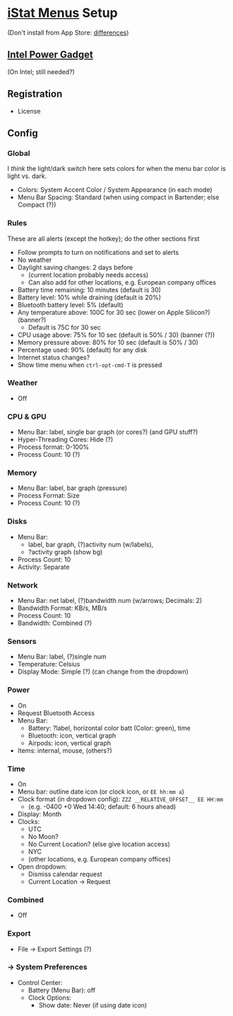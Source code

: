 # [iStat Menus][istat] Setup

(Don't install from App Store: [differences][istat-differences])

[istat]: https://bjango.com/mac/istatmenus/
[istat-differences]: https://bjango.com/help/istatmenus6/macappstore/

## [Intel Power Gadget][intel-power-gadget]

(On Intel; still needed?)

[intel-power-gadget]: https://software.intel.com/content/www/us/en/develop/articles/intel-power-gadget.html

## Registration

* License

## Config

### Global

I _think_ the light/dark switch here sets colors for when the menu bar color is light vs. dark.

* Colors: System Accent Color / System Appearance (in each mode)
* Menu Bar Spacing: Standard (when using compact in Bartender; else Compact (?))

### Rules

These are all alerts (except the hotkey); do the other sections first

* Follow prompts to turn on notifications and set to alerts
* No weather
* Daylight saving changes: 2 days before
    * (current location probably needs access)
    * Can also add for other locations, e.g. European company offices
* Battery time remaining: 10 minutes (default is 30)
* Battery level: 10% while draining (default is 20%)
* Bluetooth battery level: 5% (default)
* Any temperature above: 100C for 30 sec (lower on Apple Silicon?) (banner?)
    * Default is 75C for 30 sec
* CPU usage above: 75% for 10 sec (default is 50% / 30) (banner (?))
* Memory pressure above: 80% for 10 sec (default is 50% / 30)
* Percentage used: 90% (default) for any disk
* Internet status changes?
* Show time menu when `ctrl-opt-cmd-T` is pressed

### Weather

* Off

### CPU & GPU

* Menu Bar: label, single bar graph (or cores?) (and GPU stuff?)
* Hyper-Threading Cores: Hide (?)
* Process format: 0-100%
* Process Count: 10 (?)

### Memory

* Menu Bar: label, bar graph (pressure)
* Process Format: Size
* Process Count: 10 (?)

### Disks

* Menu Bar:
    * label, bar graph, (?)activity num (w/labels),
    * ?activity graph (show bg)
* Process Count: 10
* Activity: Separate

### Network

* Menu Bar: net label, (?)bandwidth num (w/arrows; Decimals: 2)
* Bandwidth Format: KB/s, MB/s
* Process Count: 10
* Bandwidth: Combined (?)

### Sensors

* Menu Bar: label, (?)single num
* Temperature: Celsius
* Display Mode: Simple (?) (can change from the dropdown)

### Power

* On
* Request Bluetooth Access
* Menu Bar:
    * Battery: ?label, horizontal color batt (Color: green), time
    * Bluetooth: icon, vertical graph
    * Airpods: icon, vertical graph
* Items: internal, mouse, (others?)

### Time

* On
* Menu bar: outline date icon (or clock icon, or `EE hh:mm a`)
* Clock format (in dropdown config): `ZZZ __RELATIVE_OFFSET__ EE HH:mm`
    * (e.g. -0400 +0 Wed 14:40; default: 6 hours ahead)
* Display: Month
* Clocks:
    * UTC
    * No Moon?
    * No Current Location? (else give location access)
    * NYC
    * (other locations, e.g. European company offices)
* Open dropdown:
    * Dismiss calendar request
    * Current Location -> Request

### Combined

* Off

### Export

* File -> Export Settings (?)

### -> System Preferences

* Control Center:
    * Battery (Menu Bar): off
    * Clock Options:
        * Show date: Never (if using date icon)
